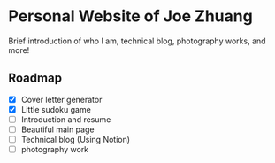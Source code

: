 # Personal Website of Joe Zhuang

Brief introduction of who I am, technical blog, photography works, and more!

## Roadmap

- [x] Cover letter generator
- [x] Little sudoku game
- [ ] Introduction and resume
- [ ] Beautiful main page
- [ ] Technical blog (Using Notion)
- [ ] photography work